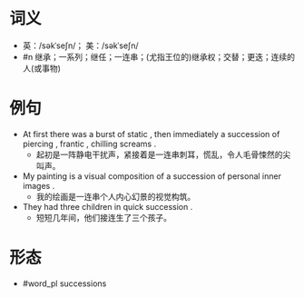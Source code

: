 # 词义
- 英：/səkˈseʃn/； 美：/səkˈseʃn/
- #n 继承；一系列；继任；一连串；(尤指王位的)继承权；交替；更迭；连续的人(或事物)
# 例句
- At first there was a burst of static , then immediately a succession of piercing , frantic , chilling screams .
	- 起初是一阵静电干扰声，紧接着是一连串刺耳，慌乱，令人毛骨悚然的尖叫声。
- My painting is a visual composition of a succession of personal inner images .
	- 我的绘画是一连串个人内心幻景的视觉构筑。
- They had three children in quick succession .
	- 短短几年间，他们接连生了三个孩子。
# 形态
- #word_pl successions

